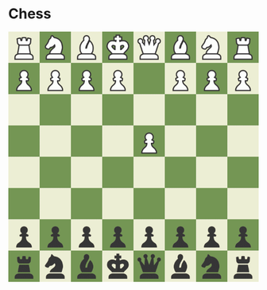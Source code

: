 # Chess

[![One of my best games.](/images/board.gif)](https://www.chess.com/game/live/77194913345)
